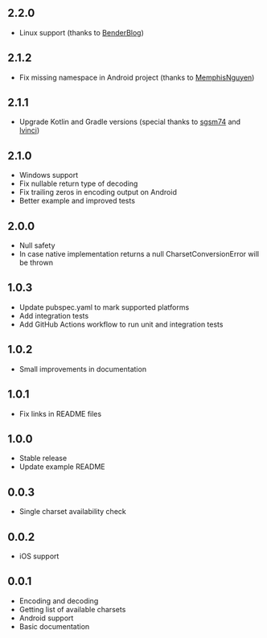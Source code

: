 ## 2.2.0
* Linux support (thanks to [BenderBlog](https://github.com/pr0gramista/charset_converter/pull/38))

## 2.1.2
* Fix missing namespace in Android project (thanks to [MemphisNguyen](https://github.com/pr0gramista/charset_converter/pull/36))

## 2.1.1
* Upgrade Kotlin and Gradle versions (special thanks to [sgsm74](https://github.com/pr0gramista/charset_converter/pull/23) and [lvinci](https://github.com/pr0gramista/charset_converter/pull/22))

## 2.1.0
* Windows support
* Fix nullable return type of decoding
* Fix trailing zeros in encoding output on Android
* Better example and improved tests

## 2.0.0
* Null safety
* In case native implementation returns a null CharsetConversionError will be thrown

## 1.0.3
* Update pubspec.yaml to mark supported platforms
* Add integration tests
* Add GitHub Actions workflow to run unit and integration tests

## 1.0.2
* Small improvements in documentation

## 1.0.1
* Fix links in README files

## 1.0.0
* Stable release
* Update example README

## 0.0.3
* Single charset availability check

## 0.0.2
* iOS support

## 0.0.1
* Encoding and decoding
* Getting list of available charsets
* Android support
* Basic documentation